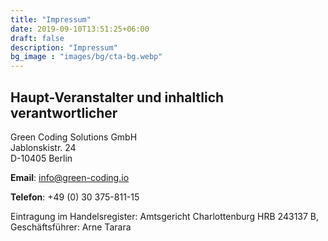 ```yaml
---
title: "Impressum"
date: 2019-09-10T13:51:25+06:00
draft: false
description: "Impressum"
bg_image : "images/bg/cta-bg.webp"
---
```


## Haupt-Veranstalter und inhaltlich verantwortlicher

Green Coding Solutions GmbH\
Jablonskistr. 24\
D-10405 Berlin

**Email**: info@green-coding.io

**Telefon**: +49 (0) 30 375-811-15

Eintragung im Handelsregister: Amtsgericht Charlottenburg HRB 243137 B, Geschäftsführer: Arne Tarara

